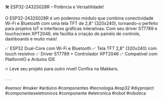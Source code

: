 🛠 ESP32-2432S028R – Potência e Versatilidade!

O ESP32-2432S028R é um poderoso módulo que combina conectividade Wi-Fi e Bluetooth com uma tela TFT de 2,8” (320x240), tornando-o perfeito para projetos IoT e interfaces gráficas interativas. Com seu driver ST7789 e touchscreen XPT2046, ele facilita a criação de painéis de controle, dashboards e muito mais!

✅ ESP32 Dual-Core com Wi-Fi e Bluetooth
✅ Tela TFT 2,8” (320x240) com touch resistivo
✅ Driver ST7789 + Controlador XPT2046
✅ Compatível com PlatformIO e Arduino IDE

🔥 Leve seu projeto para outro nível! Confira na Makkers.

.
.
.

#sensor #maker #arduino #componentes #tecnologia #esp32 #diyproject #componenteseletronicos #componente #eletronica #robot #robotica
